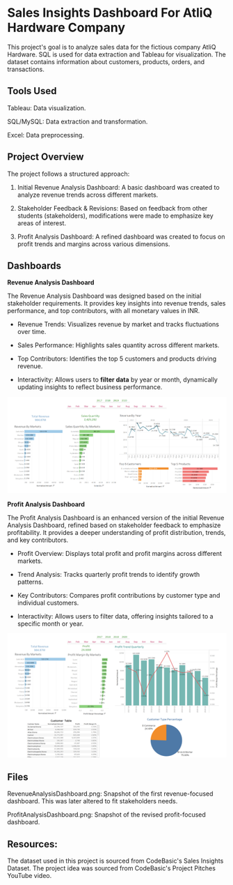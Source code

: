 # Sales Insights Dashboard For AtliQ Hardware Company

This project's goal is to analyze sales data for the fictious company AtliQ Hardware. SQL is used for data extraction and Tableau for visualization. The dataset contains information about customers, products, orders, and transactions.

## Tools Used

Tableau: Data visualization.

SQL/MySQL: Data extraction and transformation.

Excel: Data preprocessing.

## Project Overview

The project follows a structured approach:

1. Initial Revenue Analysis Dashboard: A basic dashboard was created to analyze revenue trends across different markets.

2. Stakeholder Feedback & Revisions: Based on feedback from other students (stakeholders), modifications were made to emphasize key areas of interest.

3. Profit Analysis Dashboard: A refined dashboard was created to focus on profit trends and margins across various dimensions.

## Dashboards

**Revenue Analysis Dashboard**

The Revenue Analysis Dashboard was designed based on the initial stakeholder requirements. It provides key insights into revenue trends, sales performance, and top contributors, with all monetary values in INR.

- Revenue Trends: Visualizes revenue by market and tracks fluctuations over time.

- Sales Performance: Highlights sales quantity across different markets.

- Top Contributors: Identifies the top 5 customers and products driving revenue.

- Interactivity: Allows users to **filter data** by year or month, dynamically updating insights to reflect business performance.

![Revenue Analysis Dashboard](RevenueAnalysisDashboard.png)


**Profit Analysis Dashboard**

The Profit Analysis Dashboard is an enhanced version of the initial Revenue Analysis Dashboard, refined based on stakeholder feedback to emphasize profitability. It provides a deeper understanding of profit distribution, trends, and key contributors.

- Profit Overview: Displays total profit and profit margins across different markets.

- Trend Analysis: Tracks quarterly profit trends to identify growth patterns.

- Key Contributors: Compares profit contributions by customer type and individual customers.

- Interactivity: Allows users to filter data, offering insights tailored to a specific month or year.

![Profit Analysis Dashboard](ProfitAnalysisDashboard.png)

## Files

RevenueAnalysisDashboard.png: Snapshot of the first revenue-focused dashboard. This was later altered to fit stakeholders needs.

ProfitAnalysisDashboard.png: Snapshot of the revised profit-focused dashboard.


## Resources:

The dataset used in this project is sourced from CodeBasic's Sales Insights Dataset. The project idea was sourced from CodeBasic's Project Pitches YouTube video.
